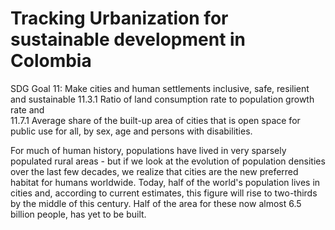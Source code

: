 # Tracking Urbanization for sustainable development in Colombia
SDG Goal 11: Make cities and human settlements inclusive, safe, resilient and sustainable
11.3.1 Ratio of land consumption rate to population growth rate and  
11.7.1 Average share of the built-up area of cities that is open space for public use for all, by sex, age and persons with disabilities. 

For much of human history, populations have lived in very sparsely populated rural areas - but if we look at the evolution of population densities over the last few decades, we realize that cities are the new preferred habitat for humans worldwide. Today, half of the world's population lives in cities and, according to current estimates, this figure will rise to two-thirds by the middle of this century. Half of the area for these now almost 6.5 billion people,  has yet to be built. 

